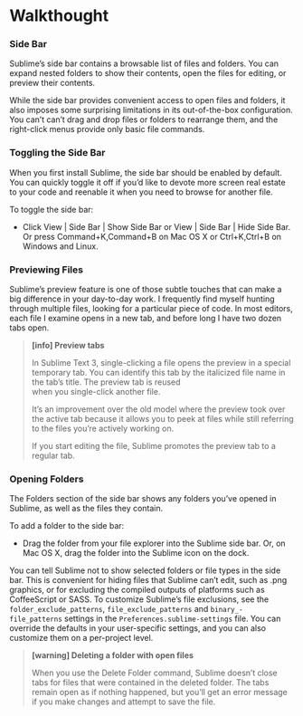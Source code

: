 # Walkthought

### Side Bar

Sublime’s side bar contains a browsable list of files and folders. You can expand nested folders to show their contents, open the files for editing, or preview their contents.

While the side bar provides convenient access to open files and folders, it also imposes some surprising limitations in its out-of-the-box configuration. You can’t can’t drag and drop files or folders to rearrange them, and the right-click menus provide only basic file commands.

### Toggling the Side Bar

When you first install Sublime, the side bar should be enabled by default. You can quickly toggle it off if you’d like to devote more screen real estate to your code and reenable it when you need to browse for another file.

To toggle the side bar:

* Click View \| Side Bar \| Show Side Bar or View \| Side Bar \| Hide Side Bar.
  Or press Command+K,Command+B on Mac OS X or Ctrl+K,Ctrl+B on Windows and Linux.

### Previewing Files

Sublime’s preview feature is one of those subtle touches that can make a big difference in your day-to-day work. I frequently find myself hunting through multiple files, looking for a particular piece of code. In most editors, each file I examine opens in a new tab, and before long I have two dozen tabs open.

> **\[info\] Preview tabs**
>
> In Sublime Text 3, single-clicking a file opens the preview in a special temporary tab. You can identify this tab by the italicized file name in the tab’s title. The preview tab is reused  
> when you single-click another file.
>
> It’s an improvement over the old model where the preview took over the active tab because it allows you to peek at files while still referring to the files you’re actively working on.
>
> If you start editing the file, Sublime promotes the preview tab to a regular tab.
>

### Opening Folders

The Folders section of the side bar shows any folders you’ve opened in Sublime, as well as the files they contain.

To add a folder to the side bar:
* Drag the folder from your file explorer into the Sublime side bar. Or, on Mac OS X, drag the folder into the Sublime icon on the dock.

You can tell Sublime not to show selected folders or file types in the side bar. This is convenient for hiding files that Sublime can’t edit, such as .png graphics, or for excluding the compiled outputs of platforms such as CoffeeScript or SASS. To customize Sublime’s file exclusions, see the `folder_exclude_patterns`,  `file_exclude_patterns` and `binary_-file_patterns` settings in the `Preferences.sublime-settings` file. You can override the defaults in your user-specific settings, and you can also customize them on a per-project level.

> **\[warning\] Deleting a folder with open files**
>
> When you use the Delete Folder command, Sublime doesn’t close tabs for files that were contained in the deleted folder. The tabs remain open as if nothing happened, but you’ll get an error message if you make changes and attempt to save the file.
>
